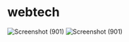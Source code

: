 # webtech
![Screenshot (901)](https://github.com/siddharthshivwanshi/webtech/assets/65756060/7326a0f3-054c-45a4-8c74-c200d5b306a3)
![Screenshot (901)](https://github.com/siddharthshivwanshi/webtech/assets/65756060/418c503a-f906-46bf-a072-78cfd3a026f0)

